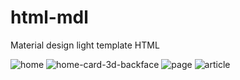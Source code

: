 # html-mdl
Material design light template HTML

![home](https://user-images.githubusercontent.com/41728059/155151922-297d0583-2c00-42a3-a1b2-bb102e907825.png)
![home-card-3d-backface](https://user-images.githubusercontent.com/41728059/155151943-c855364a-0d85-43d1-95f7-9413f4946709.png)
![page](https://user-images.githubusercontent.com/41728059/155151962-a8066a42-71c0-444a-8ae7-e39ff81d87ed.png)
![article](https://user-images.githubusercontent.com/41728059/155151969-8a2d666f-4d77-45c7-8b53-2aabadc61312.png)
